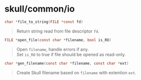 # skull/common/io

```c
char *file_to_string(FILE *const fd)
```

> Return string read from file descriptor `fd`.

```c
FILE *open_file(const char *filename, bool is_RO)
```

> Open `filename`, handle errors if any.
> \
> Set `is_RO` to true if file should be opened as read-only.

```c
char *gen_filename(const char *filename, const char *ext)
```

> Create Skull filename based on `filename` with extention `ext`.

